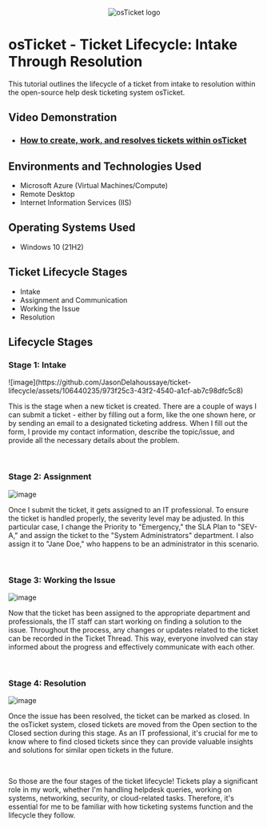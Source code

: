<p align="center">
<img src="https://i.imgur.com/Clzj7Xs.png" alt="osTicket logo"/>
</p>

<h1>osTicket - Ticket Lifecycle: Intake Through Resolution</h1>
This tutorial outlines the lifecycle of a ticket from intake to resolution within the open-source help desk ticketing system osTicket.<br />


<h2>Video Demonstration</h2>

- ### [How to create, work, and resolves tickets within osTicket](https://drive.google.com/file/d/1yY6V2mKjh6gBFwAoM--wrdHrOStLaezQ/view?usp=sharing)

<h2>Environments and Technologies Used</h2>

- Microsoft Azure (Virtual Machines/Compute)
- Remote Desktop
- Internet Information Services (IIS)

<h2>Operating Systems Used </h2>

- Windows 10</b> (21H2)

<h2>Ticket Lifecycle Stages</h2>

- Intake
- Assignment and Communication
- Working the Issue
- Resolution

<h2>Lifecycle Stages</h2>
<h3>Stage 1: Intake</h3>
<p>
![image](https://github.com/JasonDelahoussaye/ticket-lifecycle/assets/106440235/973f25c3-43f2-4540-a1cf-ab7c98dfc5c8)
</p>
<p>
This is the stage when a new ticket is created. There are a couple of ways I can submit a ticket - either by filling out a form, like the one shown here, or by sending an email to a designated ticketing address. When I fill out the form, I provide my contact information, describe the topic/issue, and provide all the necessary details about the problem.
</p>
<br />
<h3>Stage 2: Assignment</h3>

![image](https://github.com/JasonDelahoussaye/ticket-lifecycle/assets/106440235/2ddf99c4-15e8-477b-a9b0-131babf98026)

<p>
Once I submit the ticket, it gets assigned to an IT professional. To ensure the ticket is handled properly, the severity level may be adjusted. In this particular case, I change the Priority to "Emergency," the SLA Plan to "SEV-A," and assign the ticket to the "System Administrators" department. I also assign it to "Jane Doe," who happens to be an administrator in this scenario.
</p>
<br />
<h3>Stage 3: Working the Issue</h3>

![image](https://github.com/JasonDelahoussaye/ticket-lifecycle/assets/106440235/4d6e0b12-222b-4cde-a14c-e929dd4bea23)

<p>
Now that the ticket has been assigned to the appropriate department and professionals, the IT staff can start working on finding a solution to the issue. Throughout the process, any changes or updates related to the ticket can be recorded in the Ticket Thread. This way, everyone involved can stay informed about the progress and effectively communicate with each other.
</p>
<br />
<h3>Stage 4: Resolution</h3>

![image](https://github.com/JasonDelahoussaye/ticket-lifecycle/assets/106440235/19a27e37-babc-489a-9c8a-b94f2830d0a4)

<p>
Once the issue has been resolved, the ticket can be marked as closed. In the osTicket system, closed tickets are moved from the Open section to the Closed section during this stage. As an IT professional, it's crucial for me to know where to find closed tickets since they can provide valuable insights and solutions for similar open tickets in the future.
</p>
<br />
<p>
So those are the four stages of the ticket lifecycle! Tickets play a significant role in my work, whether I'm handling helpdesk queries, working on systems, networking, security, or cloud-related tasks. Therefore, it's essential for me to be familiar with how ticketing systems function and the lifecycle they follow.
</p>
<br />



